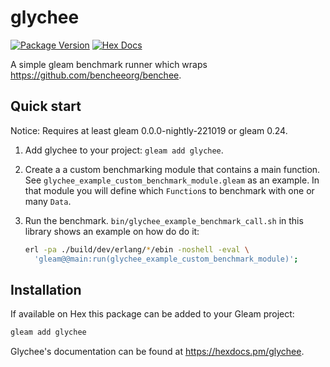 # glychee

[![Package Version](https://img.shields.io/hexpm/v/glychee)](https://hex.pm/packages/glychee)
[![Hex Docs](https://img.shields.io/badge/hex-docs-ffaff3)](https://hexdocs.pm/glychee/)

A simple gleam benchmark runner which wraps <https://github.com/bencheeorg/benchee>.

## Quick start

Notice: Requires at least gleam 0.0.0-nightly-221019 or gleam 0.24.

1. Add glychee to your project: `gleam add glychee`.
2. Create a a custom benchmarking module that contains a main function.
   See `glychee_example_custom_benchmark_module.gleam` as an example.
   In that module you will define which `Function`s to benchmark with one or many `Data`.
3. Run the benchmark. `bin/glychee_example_benchmark_call.sh` in this library shows an example on how do do it:

   ```sh
   erl -pa ./build/dev/erlang/*/ebin -noshell -eval \
     'gleam@@main:run(glychee_example_custom_benchmark_module)';
   ```

## Installation

If available on Hex this package can be added to your Gleam project:

```sh
gleam add glychee
```

Glychee's documentation can be found at <https://hexdocs.pm/glychee>.
